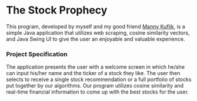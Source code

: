 # The Stock Prophecy

This program, developed by myself and my good friend [Manny Kuflik](https://github.com/MannyKuflik), is a simple Java application that utilizes web scraping, cosine similarity vectors, and Java Swing UI to give the user an enjoyable and valuable experience. 

### Project Specification

The application presents the user with a welcome screen in which he/she can input his/her name and the ticker of a stock they like. The user then selects to receive a single stock recommendation or a full portfolio of stocks put together by our algorithms. Our program utilizes cosine similarity and real-time financial information to come up with the best stocks for the user.
